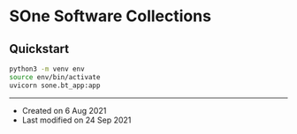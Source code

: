 # SOne Software Collections


## Quickstart

```sh
python3 -m venv env
source env/bin/activate
uvicorn sone.bt_app:app
```

---

* Created on 6 Aug 2021
* Last modified on 24 Sep 2021
